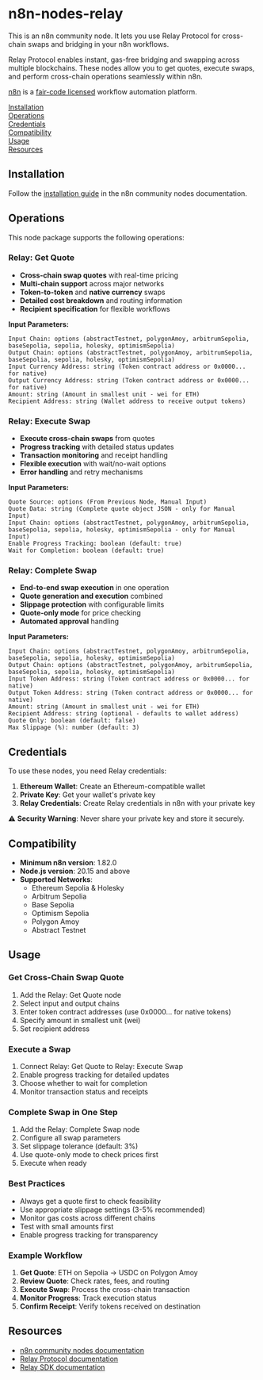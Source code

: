 # n8n-nodes-relay

This is an n8n community node. It lets you use Relay Protocol for cross-chain swaps and bridging in your n8n workflows.

Relay Protocol enables instant, gas-free bridging and swapping across multiple blockchains. These nodes allow you to get quotes, execute swaps, and perform cross-chain operations seamlessly within n8n.

[n8n](https://n8n.io/) is a [fair-code licensed](https://docs.n8n.io/reference/license/) workflow automation platform.

[Installation](#installation)  
[Operations](#operations)  
[Credentials](#credentials)  
[Compatibility](#compatibility)  
[Usage](#usage)  
[Resources](#resources)

## Installation

Follow the [installation guide](https://docs.n8n.io/integrations/community-nodes/installation/) in the n8n community nodes documentation.

## Operations

This node package supports the following operations:

### Relay: Get Quote

- **Cross-chain swap quotes** with real-time pricing
- **Multi-chain support** across major networks
- **Token-to-token** and **native currency** swaps
- **Detailed cost breakdown** and routing information
- **Recipient specification** for flexible workflows

**Input Parameters:**

```
Input Chain: options (abstractTestnet, polygonAmoy, arbitrumSepolia, baseSepolia, sepolia, holesky, optimismSepolia)
Output Chain: options (abstractTestnet, polygonAmoy, arbitrumSepolia, baseSepolia, sepolia, holesky, optimismSepolia)
Input Currency Address: string (Token contract address or 0x0000... for native)
Output Currency Address: string (Token contract address or 0x0000... for native)
Amount: string (Amount in smallest unit - wei for ETH)
Recipient Address: string (Wallet address to receive output tokens)
```

### Relay: Execute Swap

- **Execute cross-chain swaps** from quotes
- **Progress tracking** with detailed status updates
- **Transaction monitoring** and receipt handling
- **Flexible execution** with wait/no-wait options
- **Error handling** and retry mechanisms

**Input Parameters:**

```
Quote Source: options (From Previous Node, Manual Input)
Quote Data: string (Complete quote object JSON - only for Manual Input)
Input Chain: options (abstractTestnet, polygonAmoy, arbitrumSepolia, baseSepolia, sepolia, holesky, optimismSepolia - only for Manual Input)
Enable Progress Tracking: boolean (default: true)
Wait for Completion: boolean (default: true)
```

### Relay: Complete Swap

- **End-to-end swap execution** in one operation
- **Quote generation and execution** combined
- **Slippage protection** with configurable limits
- **Quote-only mode** for price checking
- **Automated approval** handling

**Input Parameters:**

```
Input Chain: options (abstractTestnet, polygonAmoy, arbitrumSepolia, baseSepolia, sepolia, holesky, optimismSepolia)
Output Chain: options (abstractTestnet, polygonAmoy, arbitrumSepolia, baseSepolia, sepolia, holesky, optimismSepolia)
Input Token Address: string (Token contract address or 0x0000... for native)
Output Token Address: string (Token contract address or 0x0000... for native)
Amount: string (Amount in smallest unit - wei for ETH)
Recipient Address: string (optional - defaults to wallet address)
Quote Only: boolean (default: false)
Max Slippage (%): number (default: 3)
```

## Credentials

To use these nodes, you need Relay credentials:

1. **Ethereum Wallet**: Create an Ethereum-compatible wallet
2. **Private Key**: Get your wallet's private key
3. **Relay Credentials**: Create Relay credentials in n8n with your private key

⚠️ **Security Warning**: Never share your private key and store it securely.

## Compatibility

- **Minimum n8n version**: 1.82.0
- **Node.js version**: 20.15 and above
- **Supported Networks**:
  - Ethereum Sepolia & Holesky
  - Arbitrum Sepolia
  - Base Sepolia
  - Optimism Sepolia
  - Polygon Amoy
  - Abstract Testnet

## Usage

### Get Cross-Chain Swap Quote

1. Add the Relay: Get Quote node
2. Select input and output chains
3. Enter token contract addresses (use 0x0000... for native tokens)
4. Specify amount in smallest unit (wei)
5. Set recipient address

### Execute a Swap

1. Connect Relay: Get Quote to Relay: Execute Swap
2. Enable progress tracking for detailed updates
3. Choose whether to wait for completion
4. Monitor transaction status and receipts

### Complete Swap in One Step

1. Add the Relay: Complete Swap node
2. Configure all swap parameters
3. Set slippage tolerance (default: 3%)
4. Use quote-only mode to check prices first
5. Execute when ready

### Best Practices

- Always get a quote first to check feasibility
- Use appropriate slippage settings (3-5% recommended)
- Monitor gas costs across different chains
- Test with small amounts first
- Enable progress tracking for transparency

### Example Workflow

1. **Get Quote**: ETH on Sepolia → USDC on Polygon Amoy
2. **Review Quote**: Check rates, fees, and routing
3. **Execute Swap**: Process the cross-chain transaction
4. **Monitor Progress**: Track execution status
5. **Confirm Receipt**: Verify tokens received on destination

## Resources

- [n8n community nodes documentation](https://docs.n8n.io/integrations/#community-nodes)
- [Relay Protocol documentation](https://docs.relay.link/)
- [Relay SDK documentation](https://docs.relay.link/sdk)

